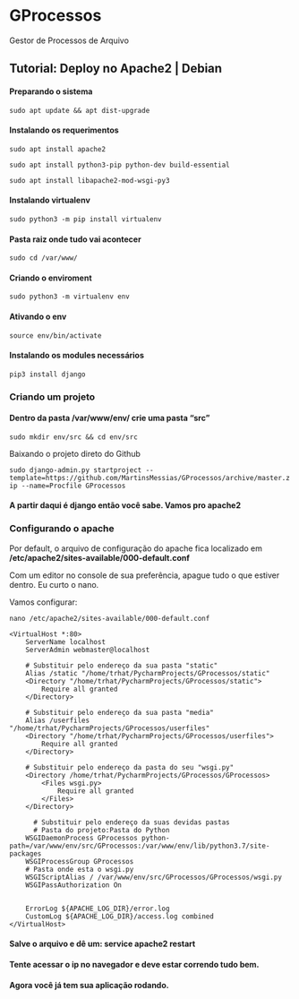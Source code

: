 
# GProcessos
Gestor de Processos de Arquivo


## Tutorial: Deploy no Apache2 | Debian

#### Preparando o sistema

`sudo apt update && apt dist-upgrade`

#### Instalando os requerimentos

`sudo apt install apache2`

`sudo apt install python3-pip python-dev build-essential`

`sudo apt install libapache2-mod-wsgi-py3`

#### Instalando virtualenv

`sudo python3 -m pip install virtualenv`

#### Pasta raiz onde tudo vai acontecer

`sudo cd /var/www/`

#### Criando o enviroment

`sudo python3 -m virtualenv env` 

#### Ativando o env

`source env/bin/activate`

#### Instalando os modules necessários

`pip3 install django`

### Criando um projeto
#### Dentro da pasta /var/www/env/ crie uma pasta “src”

`sudo mkdir env/src && cd env/src`

Baixando o projeto direto do Github

`sudo django-admin.py startproject --template=https://github.com/MartinsMessias/GProcessos/archive/master.zip --name=Procfile GProcessos`

#### A partir daqui é django então você sabe. Vamos pro apache2

### Configurando o apache

Por default, o arquivo de configuração do apache fica localizado em
**/etc/apache2/sites-available/000-default.conf**

Com um editor no console de sua preferência, apague tudo o que estiver dentro.
Eu curto o nano.

Vamos configurar:

`nano /etc/apache2/sites-available/000-default.conf`

    <VirtualHost *:80>  
	    ServerName localhost  
	    ServerAdmin webmaster@localhost  
      
	    # Substituir pelo endereço da sua pasta "static"
	    Alias /static "/home/trhat/PycharmProjects/GProcessos/static"  
	    <Directory "/home/trhat/PycharmProjects/GProcessos/static">  
		    Require all granted  
	    </Directory>  
	      
	    # Substituir pelo endereço da sua pasta "media"
	    Alias /userfiles "/home/trhat/PycharmProjects/GProcessos/userfiles"  
	    <Directory "/home/trhat/PycharmProjects/GProcessos/userfiles">  
		    Require all granted  
	    </Directory>  
	      
	    # Substituir pelo endereço da pasta do seu "wsgi.py"
	    <Directory /home/trhat/PycharmProjects/GProcessos/GProcessos>  
		    <Files wsgi.py>  
			    Require all granted  
		    </Files>  
	    </Directory>  
	      
	      # Substituir pelo endereço da suas devidas pastas
	      # Pasta do projeto:Pasta do Python
	    WSGIDaemonProcess GProcessos python-path=/var/www/env/src/GProcessos:/var/www/env/lib/python3.7/site-packages  
	    WSGIProcessGroup GProcessos  
	    # Pasta onde esta o wsgi.py
	    WSGIScriptAlias / /var/www/env/src/GProcessos/GProcessos/wsgi.py  
	    WSGIPassAuthorization On  
	      
	      
	    ErrorLog ${APACHE_LOG_DIR}/error.log  
	    CustomLog ${APACHE_LOG_DIR}/access.log combined  
    </VirtualHost>


#### Salve o arquivo e dê um: service apache2 restart
#### Tente acessar o ip no navegador e deve estar correndo tudo bem.
#### Agora você já tem sua aplicação rodando.
